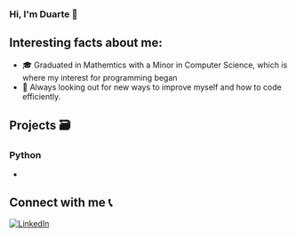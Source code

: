 <!--
**duartepinto555/duartepinto555** is a ✨ _special_ ✨ repository because its `README.md` (this file) appears on your GitHub profile.

Here are some ideas to get you started:

- 🔭 I’m currently working on ...
- 🌱 I’m currently learning ...
- 👯 I’m looking to collaborate on ...
- 🤔 I’m looking for help with ...
- 💬 Ask me about ...
- 📫 How to reach me: ...
- 😄 Pronouns: ...
- ⚡ Fun fact: ...
-->

### Hi, I'm Duarte 👋



## Interesting facts about me:
- 🎓 Graduated in Mathemtics with a Minor in Computer Science, which is where my interest for programming began
- 🔭 Always looking out for new ways to improve myself and how to code efficiently.


## Projects 🗃


### Python
-   


<!-- ### C
-   [Computer Labs 2 (Classic game "Rastros")](https://github.com/NopeGuy/LI2-1920)
-   [Computer Labs 3 (Parser and data management)](https://github.com/NopeGuy/LI3-2223)
-   [Operating Systems Project](https://github.com/NopeGuy/SO2223)


### Java
-   [Best Text Based Football Manager Ever™](https://github.com/NopeGuy/project-poo-2021)
-   [Vintade knockoff store (Vintage)](https://github.com/NopeGuy/POO-2223)


## Exercises 📄
-   [Exercises and Exams P.F.](https://github.com/NopeGuy/University-WorkSheets/tree/main/1%C2%BA%20Ano/PF)
-   [Exercises P.I.](https://github.com/NopeGuy/University-WorkSheets/tree/main/1%C2%BA%20Ano/PI)
-   [Exercises P.O.O.](https://github.com/NopeGuy/University-WorkSheets/tree/main/2%C2%BA%20Ano/POO)
-   [Exercises S.O.](https://github.com/NopeGuy/University-WorkSheets/tree/main/2%C2%BA%20Ano/SO)
-   [Exercises I.O.](https://github.com/NopeGuy/University-WorkSheets/tree/main/2%C2%BA%20Ano/IO)
-   [Exercises B.D.](https://github.com/NopeGuy/University-WorkSheets/tree/main/2%C2%BA%20Ano/BD) -->


## Connect with me 📞


[![LinkedIn](https://img.shields.io/badge/LinkedIn-0077B5?style=for-the-badge&logo=linkedin&logoColor=white)](https://www.linkedin.com/in/duarte-pinto-8059521a2/)
